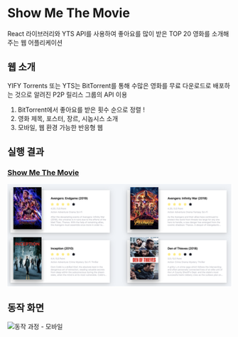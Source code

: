 # Show Me The Movie

React 라이브러리와 YTS API를 사용하여 좋아요를 많이 받은 TOP 20 영화를 소개해주는 웹 어플리케이션

## 웹 소개
YIFY Torrents 또는 YTS는 BitTorrent를 통해 수많은 영화를 무료 다운로드로 배포하는 것으로 알려진 P2P 릴리스 그룹의 API 이용

1. BitTorrent에서 좋아요를 받은 횟수 순으로 정렬 !
2. 영화 제목, 포스터, 장르, 시놉시스 소개
3. 모바일, 웹 환경 가능한 반응형 웹

## 실행 결과
### [Show Me The Movie](https://wwlee94.github.io/show-me-the-movie)
![결과 페이지](./public/SMTM.png)

## 동작 화면
![동작 과정 - 모바일](./public/SMTM-mobile.gif)